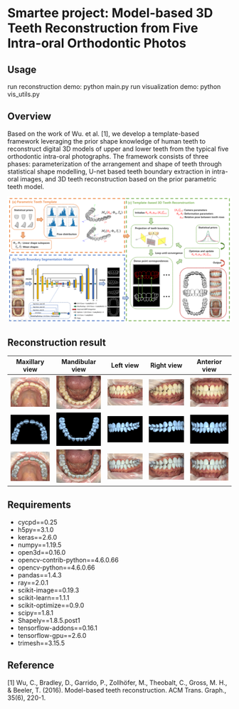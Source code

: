 # Smartee project: Model-based 3D Teeth Reconstruction from Five Intra-oral Orthodontic Photos

## Usage
run reconstruction demo: python main.py
run visualization demo: python vis_utils.py


## Overview
Based on the work of Wu. et al. [1], we develop a template-based framework leveraging the prior shape knowledge of human teeth to reconstruct digital 3D models of upper and lower teeth from the typical five orthodontic intra-oral photographs. The framework consists of three phases: parameterization of the arrangement and shape of teeth through statistical shape modelling, U-net based teeth boundary extraction in intra-oral images, and 3D teeth reconstruction based on the prior parametric teeth model.
<p align="center">
    <img src=".\demo\assets\teeth_reconstruction_framework.png" alt="teeth reconstruction framework" width="800"/>
</p>

## Reconstruction result

Maxillary view |  Mandibular view | Left view | Right view | Anterior view
:----:|:----:|:----:|:----:|:----:
<img src=".\seg\valid\image\1-0.png" alt="orthodontic photo: maxillary view" width="100"/>|<img src=".\seg\valid\image\1-1.png" alt="orthodontic photo: mandibular view" width="100"/>|<img src=".\seg\valid\image\1-2.png" alt="orthodontic photo: left view" width="100"/>|<img src=".\seg\valid\image\1-3.png" alt="orthodontic photo: right view" width="100"/>|<img src=".\seg\valid\image\1-4.png" alt="orthodontic photo: anterior view" width="100"/>
<img src=".\demo\visualization\mesh-tag=1-PHOTO.UPPER.png" alt="reconstructed teeth: maxillary view" width="100"/>|<img src=".\demo\visualization\mesh-tag=1-PHOTO.LOWER.png" alt="reconstructed teeth: mandibular view" width="100"/>|<img src=".\demo\visualization\mesh-tag=1-PHOTO.LEFT.png" alt="reconstructed teeth: left view" width="100"/>|<img src=".\demo\visualization\mesh-tag=1-PHOTO.RIGHT.png" alt="reconstructed teeth: right view" width="100"/>|<img src=".\demo\visualization\mesh-tag=1-PHOTO.FRONTAL.png" alt="reconstructed teeth: anterior view" width="100"/>
<img src=".\demo\visualization\overlay-tag=1-PHOTO.UPPER.png" alt="projection: maxillary view" width="100"/>|<img src=".\demo\visualization\overlay-tag=1-PHOTO.LOWER.png" alt="projection teeth: mandibular view" width="100"/>|<img src=".\demo\visualization\overlay-tag=1-PHOTO.LEFT.png" alt="projection teeth: left view" width="100"/>|<img src=".\demo\visualization\overlay-tag=1-PHOTO.RIGHT.png" alt="projection teeth: right view" width="100"/>|<img src=".\demo\visualization\overlay-tag=1-PHOTO.FRONTAL.png" alt="projection teeth: anterior view" width="100"/>


## Requirements
- cycpd==0.25
- h5py==3.1.0
- keras==2.6.0
- numpy==1.19.5
- open3d==0.16.0
- opencv-contrib-python==4.6.0.66
- opencv-python==4.6.0.66
- pandas==1.4.3
- ray==2.0.1
- scikit-image==0.19.3
- scikit-learn==1.1.1
- scikit-optimize==0.9.0
- scipy==1.8.1
- Shapely==1.8.5.post1
- tensorflow-addons==0.16.1
- tensorflow-gpu==2.6.0
- trimesh==3.15.5


## Reference
[1] Wu, C., Bradley, D., Garrido, P., Zollhöfer, M., Theobalt, C., Gross, M. H., & Beeler, T. (2016). Model-based teeth reconstruction. ACM Trans. Graph., 35(6), 220-1.
